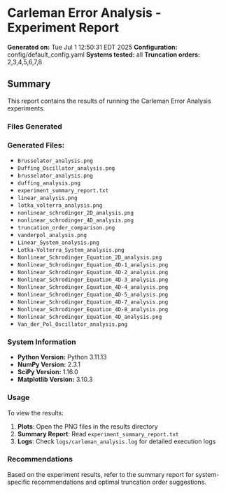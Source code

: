 # Carleman Error Analysis - Experiment Report

**Generated on:** Tue Jul  1 12:50:31 EDT 2025
**Configuration:** config/default_config.yaml
**Systems tested:** all
**Truncation orders:** 2,3,4,5,6,7,8

## Summary

This report contains the results of running the Carleman Error Analysis experiments.

### Files Generated

### Generated Files:

- `Brusselator_analysis.png`
- `Duffing_Oscillator_analysis.png`
- `brusselator_analysis.png`
- `duffing_analysis.png`
- `experiment_summary_report.txt`
- `linear_analysis.png`
- `lotka_volterra_analysis.png`
- `nonlinear_schrodinger_2D_analysis.png`
- `nonlinear_schrodinger_4D_analysis.png`
- `truncation_order_comparison.png`
- `vanderpol_analysis.png`
- `Linear_System_analysis.png`
- `Lotka-Volterra_System_analysis.png`
- `Nonlinear_Schrodinger_Equation_2D_analysis.png`
- `Nonlinear_Schrodinger_Equation_4D-1_analysis.png`
- `Nonlinear_Schrodinger_Equation_4D-2_analysis.png`
- `Nonlinear_Schrodinger_Equation_4D-3_analysis.png`
- `Nonlinear_Schrodinger_Equation_4D-4_analysis.png`
- `Nonlinear_Schrodinger_Equation_4D-5_analysis.png`
- `Nonlinear_Schrodinger_Equation_4D-7_analysis.png`
- `Nonlinear_Schrodinger_Equation_4D-8_analysis.png`
- `Nonlinear_Schrodinger_Equation_4D_analysis.png`
- `Van_der_Pol_Oscillator_analysis.png`


### System Information

- **Python Version:** Python 3.11.13
- **NumPy Version:** 2.3.1
- **SciPy Version:** 1.16.0
- **Matplotlib Version:** 3.10.3

### Usage

To view the results:

1. **Plots**: Open the PNG files in the results directory
2. **Summary Report**: Read `experiment_summary_report.txt`
3. **Logs**: Check `logs/carleman_analysis.log` for detailed execution logs

### Recommendations

Based on the experiment results, refer to the summary report for system-specific recommendations and optimal truncation order suggestions.

